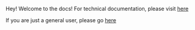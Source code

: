 Hey!
Welcome to the docs!
For technical documentation, please visit [here](https://github.com/bianshuyang/LabLink/tree/main/doc/technical)

If you are just a general user, please go [here](https://github.com/bianshuyang/LabLink/tree/main/doc/audience)
